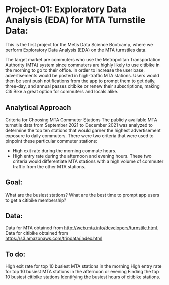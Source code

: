 
# Project-01: Exploratory Data Analysis (EDA) for MTA Turnstile Data:
This is the first project for the Metis Data Science Bootcamp, where we perform Exploratory Data Analysis (EDA) on the MTA turnstiles data.

The target market are commuters who use the Metropolitan Transportation Authority (MTA) system since commuters are highly likely to use citibike in the morning to go to their office. In order to increase the user base, advertisements would be posted in high-traffic MTA stations. Users would then be sent push notifications from the app to prompt them to get daily, three-day, and annual passes citibike or renew their subscriptions, making Citi Bike a great option for commuters and locals alike.

## Analytical Approach
Criteria for Choosing MTA Commuter Stations
The publicly available MTA turnstile data from September 2021 to December 2021 was analyzed to determine the top ten stations that would garner the highest advertisement exposure to daily commuters. There were two criteria that were used to pinpoint these particular commuter stations:

- High exit rate during the morning commute hours.
- High entry rate during the afternoon and evening hours.
These two criteria would differentiate MTA stations with a high volume of commuter traffic from the other MTA stations.

## Goal:
What are the busiest stations?
What are the best time to prompt app users to get a citibike membership?

## Data:
Data for MTA obtained from http://web.mta.info/developers/turnstile.html.
Data for citibike obtained from https://s3.amazonaws.com/tripdata/index.html

## To do:
High exit rate for top 10 busiest MTA stations in the morning
High entry rate for top 10 busiest MTA stations in the afternoon or evening
Finding the top 10 busiest citibike stations
Identifying the busiest hours of citibike stations.
